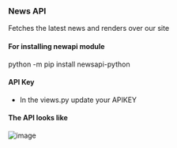 ### News API

Fetches the latest news and renders over our site

#### For installing newapi module
python -m pip install newsapi-python

#### API Key

- In the views.py update your APIKEY

#### The API looks like

![image](https://user-images.githubusercontent.com/14940233/144545315-07f973c7-f7aa-490a-82f9-e9c9a94931f4.png)
